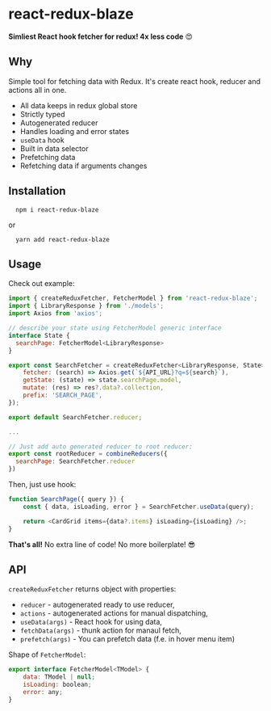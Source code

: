 # react-redux-blaze

**Simliest React hook fetcher for redux! 4x less code** 😍

## Why

Simple tool for fetching data with Redux. It's create react hook, reducer and actions all in one.

- All data keeps in redux global store
- Strictly typed
- Autogenerated reducer
- Handles loading and error states
- `useData` hook
- Built in data selector
- Prefetching data
- Refetching data if arguments changes

## Installation

```
  npm i react-redux-blaze
```

or

```
  yarn add react-redux-blaze
```

## Usage

Check out example:

```js
import { createReduxFetcher, FetcherModel } from 'react-redux-blaze';
import { LibraryResponse } from './models';
import Axios from 'axios';

// describe your state using FetcherModel generic interface
interface State {
  searchPage: FetcherModel<LibraryResponse>
}

export const SearchFetcher = createReduxFetcher<LibraryResponse, State>({
    fetcher: (search) => Axios.get(`${API_URL}?q=${search}`),
    getState: (state) => state.searchPage.model,
    mutate: (res) => res?.data?.collection,
    prefix: 'SEARCH_PAGE',
});

export default SearchFetcher.reducer;

...

// Just add auto generated reducer to root reducer:
export const rootReducer = combineReducers({
  searchPage: SearchFetcher.reducer
})
```

Then, just use hook:

```js
function SearchPage({ query }) {
    const { data, isLoading, error } = SearchFetcher.useData(query);

    return <CardGrid items={data?.items} isLoading={isLoading} />;
}
```

**That's all!** No extra line of code! No more boilerplate! 😎

## API

`createReduxFetcher` returns object with properties:

- `reducer` - autogenerated ready to use reducer,
- `actions` - autogenerated actions for manual dispatching,
- `useData(args)` - React hook for using data,
- `fetchData(args)` - thunk action for manaul fetch,
- `prefetch(args)` - You can prefetch data (f.e. in hover menu item)

Shape of `FetcherModel`:

```js
export interface FetcherModel<TModel> {
    data: TModel | null;
    isLoading: boolean;
    error: any;
}
```
